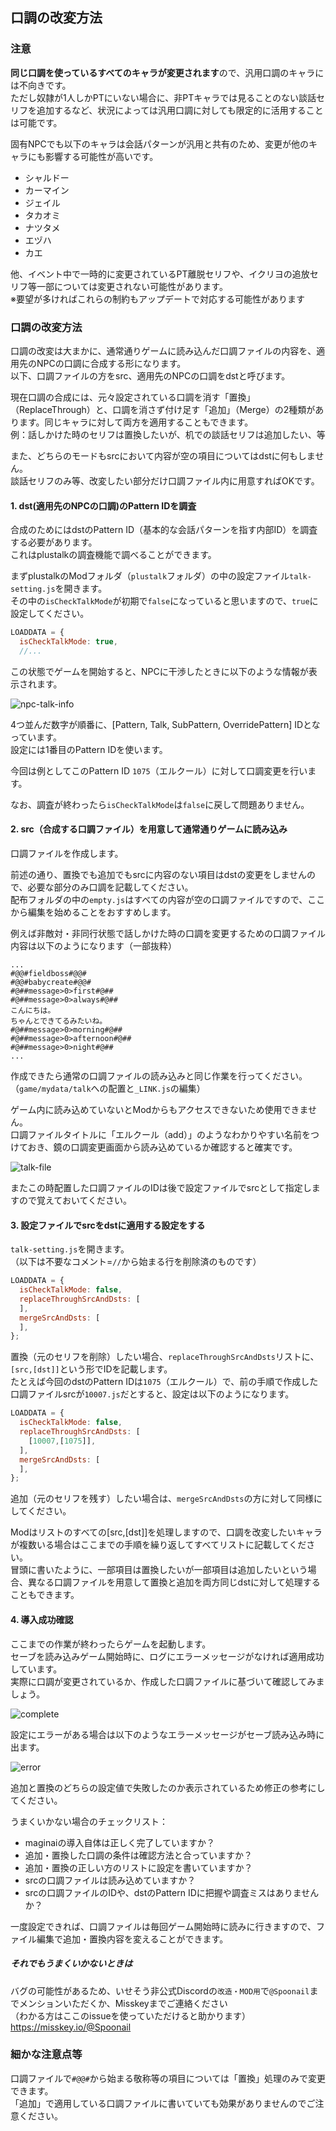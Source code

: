 ## 口調の改変方法

### 注意
**同じ口調を使っているすべてのキャラが変更されます**ので、汎用口調のキャラには不向きです。  
ただし奴隷が1人しかPTにいない場合に、非PTキャラでは見ることのない談話セリフを追加するなど、状況によっては汎用口調に対しても限定的に活用することは可能です。

固有NPCでも以下のキャラは会話パターンが汎用と共有のため、変更が他のキャラにも影響する可能性が高いです。  

- シャルドー
- カーマイン
- ジェイル
- タカオミ
- ナツタメ
- エヅハ
- カエ

他、イベント中で一時的に変更されているPT離脱セリフや、イクリヨの追放セリフ等一部については変更されない可能性があります。  
※要望が多ければこれらの制約もアップデートで対応する可能性があります

### 口調の改変方法
口調の改変は大まかに、通常通りゲームに読み込んだ口調ファイルの内容を、適用先のNPCの口調に合成する形になります。  
以下、口調ファイルの方をsrc、適用先のNPCの口調をdstと呼びます。

現在口調の合成には、元々設定されている口調を消す「置換」（ReplaceThrough）と、口調を消さず付け足す「追加」（Merge）の2種類があります。同じキャラに対して両方を適用することもできます。  
例：話しかけた時のセリフは置換したいが、机での談話セリフは追加したい、等

また、どちらのモードもsrcにおいて内容が空の項目についてはdstに何もしません。  
談話セリフのみ等、改変したい部分だけ口調ファイル内に用意すればOKです。

#### 1. dst(適用先のNPCの口調)のPattern IDを調査
合成のためにはdstのPattern ID（基本的な会話パターンを指す内部ID）を調査する必要があります。  
これはplustalkの調査機能で調べることができます。

まずplustalkのModフォルダ（`plustalk`フォルダ）の中の設定ファイル`talk-setting.js`を開きます。  
その中の`isCheckTalkMode`が初期で`false`になっていると思いますので、`true`に設定してください。  

```js
LOADDATA = {
  isCheckTalkMode: true,
  //...
```

この状態でゲームを開始すると、NPCに干渉したときに以下のような情報が表示されます。

![npc-talk-info](docassets/npc-talk-info.png)

4つ並んだ数字が順番に、[Pattern, Talk, SubPattern, OverridePattern] IDとなっています。  
設定には1番目のPattern IDを使います。

今回は例としてこのPattern ID `1075`（エルクール）に対して口調変更を行います。

なお、調査が終わったら`isCheckTalkMode`は`false`に戻して問題ありません。

#### 2. src（合成する口調ファイル）を用意して通常通りゲームに読み込み
口調ファイルを作成します。

前述の通り、置換でも追加でもsrcに内容のない項目はdstの変更をしませんので、必要な部分のみ口調を記載してください。  
配布フォルダの中の`empty.js`はすべての内容が空の口調ファイルですので、ここから編集を始めることをおすすめします。  

例えば非敵対・非同行状態で話しかけた時の口調を変更するための口調ファイル内容は以下のようになります（一部抜粋）

```text
...
#@@#fieldboss#@@#
#@@#babycreate#@@#
#@##message>0>first#@##
#@##message>0>always#@##
こんにちは。
ちゃんとできてるみたいね。
#@##message>0>morning#@##
#@##message>0>afternoon#@##
#@##message>0>night#@##
...
```

作成できたら通常の口調ファイルの読み込みと同じ作業を行ってください。  
（`game/mydata/talk`への配置と`_LINK.js`の編集）

ゲーム内に読み込めていないとModからもアクセスできないため使用できません。  
口調ファイルタイトルに「エルクール（add）」のようなわかりやすい名前をつけておき、鏡の口調変更画面から読み込めているか確認すると確実です。

![talk-file](docassets/talk-file.png)

またこの時配置した口調ファイルのIDは後で設定ファイルでsrcとして指定しますので覚えておいてください。

#### 3. 設定ファイルでsrcをdstに適用する設定をする
`talk-setting.js`を開きます。  
（以下は不要なコメント=`//`から始まる行を削除済のものです）

```js
LOADDATA = {
  isCheckTalkMode: false,
  replaceThroughSrcAndDsts: [
  ],
  mergeSrcAndDsts: [
  ],
};
```

置換（元のセリフを削除）したい場合、`replaceThroughSrcAndDsts`リストに、`[src,[dst]]`という形でIDを記載します。  
たとえば今回のdstのPattern IDは`1075`（エルクール）で、前の手順で作成した口調ファイルsrcが`10007.js`だとすると、設定は以下のようになります。  

```js
LOADDATA = {
  isCheckTalkMode: false,
  replaceThroughSrcAndDsts: [
    [10007,[1075]],
  ],
  mergeSrcAndDsts: [
  ],
};
```

追加（元のセリフを残す）したい場合は、`mergeSrcAndDsts`の方に対して同様にしてください。  

Modはリストのすべての[src,[dst]]を処理しますので、口調を改変したいキャラが複数いる場合はここまでの手順を繰り返してすべてリストに記載してください。  
冒頭に書いたように、一部項目は置換したいが一部項目は追加したいという場合、異なる口調ファイルを用意して置換と追加を両方同じdstに対して処理することもできます。  

#### 4. 導入成功確認
ここまでの作業が終わったらゲームを起動します。  
セーブを読み込みゲーム開始時に、ログにエラーメッセージがなければ適用成功しています。  
実際に口調が変更されているか、作成した口調ファイルに基づいて確認してみましょう。

![complete](docassets/talk-edit-complete.png)

設定にエラーがある場合は以下のようなエラーメッセージがセーブ読み込み時に出ます。  

![error](docassets/talk-file-error.png)

追加と置換のどちらの設定値で失敗したのか表示されているため修正の参考にしてください。  

うまくいかない場合のチェックリスト：
- maginaiの導入自体は正しく完了していますか？
- 追加・置換した口調の条件は確認方法と合っていますか？
- 追加・置換の正しい方のリストに設定を書いていますか？
- srcの口調ファイルは読み込めていますか？
- srcの口調ファイルのIDや、dstのPattern IDに把握や調査ミスはありませんか？

一度設定できれば、口調ファイルは毎回ゲーム開始時に読みに行きますので、ファイル編集で追加・置換内容を変えることができます。

##### それでもうまくいかないときは
バグの可能性があるため、いせそう非公式Discordの`改造・MOD用`で`@Spoonail`までメンションいただくか、Misskeyまでご連絡ください  
（わかる方はここのissueを使っていただけると助かります）  
https://misskey.io/@Spoonail

### 細かな注意点等
口調ファイルで`#@@#`から始まる敬称等の項目については「置換」処理のみで変更できます。  
「追加」で適用している口調ファイルに書いていても効果がありませんのでご注意ください。


